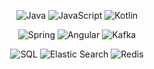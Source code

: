 <p align="center">
	<img src="https://img.shields.io/badge/Java-red?style=for-the-badge&logo=java&logoColor=white" alt="Java">
	<img src="https://img.shields.io/badge/JavaScript-informational?style=for-the-badge&logo=javascript&logoColor=white" alt="JavaScript">
	<img src="https://img.shields.io/badge/Kotlin-orange?style=for-the-badge&logo=kotlin&logoColor=white" alt="Kotlin">
</p>

<p align="center">
	<img src="https://img.shields.io/badge/Spring-green?style=for-the-badge&logo=spring&logoColor=white" alt="Spring">
	<img src="https://img.shields.io/badge/Angular-red?style=for-the-badge&logo=angular&logoColor=white" alt="Angular">
	<img src="https://img.shields.io/badge/Kafka-blueviolet?style=for-the-badge&logo=kafka&logoColor=white" alt="Kafka">
</p>

<p align="center">
  <img src="https://img.shields.io/badge/SQL-brightgreen?style=for-the-badge&logo=sql&logoColor=white" alt="SQL">
	<img src="https://img.shields.io/badge/ElasticSearch-orange?style=for-the-badge&logo=elastic&logoColor=white" alt="Elastic Search">
	<img src="https://img.shields.io/badge/Redis-red?style=for-the-badge&logo=redis&logoColor=white" alt="Redis">
</p>
